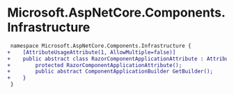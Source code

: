 # Microsoft.AspNetCore.Components.Infrastructure

``` diff
 namespace Microsoft.AspNetCore.Components.Infrastructure {
+    [AttributeUsageAttribute(1, AllowMultiple=false)]
+    public abstract class RazorComponentApplicationAttribute : Attribute, IRazorComponentApplication {
+        protected RazorComponentApplicationAttribute();
+        public abstract ComponentApplicationBuilder GetBuilder();
+    }
 }
```

